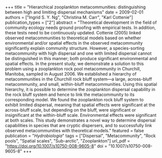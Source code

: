 +++
title = "Hierarchical zooplankton metacommunities: distinguishing between high and limiting dispersal mechanisms"
date = 2009-02-01
authors = ["Ingrid S. Y. Ng", "Christina M. Carr", "Karl Cottenie"]
publication_types = ["2"]
abstract = "Theoretical development in the field of community ecology needs ground proofing with empirical tests. In addition, these tests need to be continuously updated. Cottenie (2005) linked observed metacommunities to theoretical models based on whether environmental and/or spatial effects in the observed metacommunity significantly explain community structure. However, a species-sorting metacommunity with high dispersal and one with limited dispersal cannot be distinguished in this manner; both produce significant environmental and spatial effects. In the present study, we demonstrate a solution to this problem using a zooplankton rock pool metacommunity in Churchill, Manitoba, sampled in August 2006. We established a hierarchy of metacommunities in the Churchill rock bluff system—a large, across-bluff metacommunity, and small, within-bluff metacommunities. Using this spatial hierarchy, it is possible to determine the zooplankton dispersal capability in the rock bluff system and hence to link the metacommunity to its corresponding model. We found the zooplankton rock bluff system to exhibit limited dispersal, meaning that spatial effects were significant at the across-bluff scale, but depending on the bluff, were significant or insignificant at the within-bluff scale. Environmental effects were significant at both scales. This study demonstrates a novel way to determine dispersal capabilities in species that are cryptic dispersers, and to successfully link observed metacommunities with theoretical models."
featured = false
publication = "*Hydrobiologia*"
tags = ["Dispersal", "Metacommunity", "Rock pools", "Spatial scales", "Sub-arctic", "Zooplankton"]
url_pdf = "https://doi.org/10.1007/s10750-008-9605-8"
doi = "10.1007/s10750-008-9605-8"
+++

